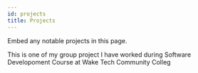 ```yaml
---
id: projects
title: Projects
---
```


Embed any notable projects in this page.

This is one of my group project I have worked during Software Developoment Course at Wake Tech Community Colleg
